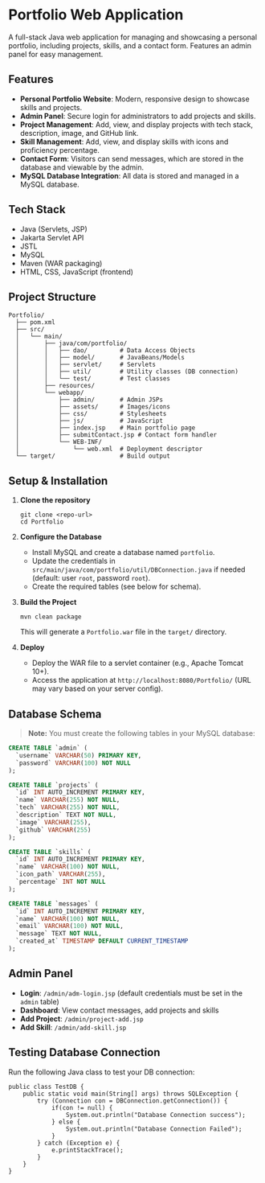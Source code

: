# Portfolio Web Application

A full-stack Java web application for managing and showcasing a personal portfolio, including projects, skills, and a contact form. Features an admin panel for easy management.

## Features

- **Personal Portfolio Website**: Modern, responsive design to showcase skills and projects.
- **Admin Panel**: Secure login for administrators to add projects and skills.
- **Project Management**: Add, view, and display projects with tech stack, description, image, and GitHub link.
- **Skill Management**: Add, view, and display skills with icons and proficiency percentage.
- **Contact Form**: Visitors can send messages, which are stored in the database and viewable by the admin.
- **MySQL Database Integration**: All data is stored and managed in a MySQL database.

## Tech Stack

- Java (Servlets, JSP)
- Jakarta Servlet API
- JSTL
- MySQL
- Maven (WAR packaging)
- HTML, CSS, JavaScript (frontend)

## Project Structure

```
Portfolio/
  ├── pom.xml
  ├── src/
  │   └── main/
  │       ├── java/com/portfolio/
  │       │   ├── dao/         # Data Access Objects
  │       │   ├── model/       # JavaBeans/Models
  │       │   ├── servlet/     # Servlets
  │       │   ├── util/        # Utility classes (DB connection)
  │       │   └── test/        # Test classes
  │       ├── resources/
  │       └── webapp/
  │           ├── admin/       # Admin JSPs
  │           ├── assets/      # Images/icons
  │           ├── css/         # Stylesheets
  │           ├── js/          # JavaScript
  │           ├── index.jsp    # Main portfolio page
  │           ├── submitContact.jsp # Contact form handler
  │           └── WEB-INF/
  │               └── web.xml  # Deployment descriptor
  └── target/                  # Build output
```

## Setup & Installation

1. **Clone the repository**
   ```
   git clone <repo-url>
   cd Portfolio
   ```

2. **Configure the Database**
   - Install MySQL and create a database named `portfolio`.
   - Update the credentials in `src/main/java/com/portfolio/util/DBConnection.java` if needed (default: user `root`, password `root`).
   - Create the required tables (see below for schema).

3. **Build the Project**
   ```
   mvn clean package
   ```
   This will generate a `Portfolio.war` file in the `target/` directory.

4. **Deploy**
   - Deploy the WAR file to a servlet container (e.g., Apache Tomcat 10+).
   - Access the application at `http://localhost:8080/Portfolio/` (URL may vary based on your server config).

## Database Schema

> **Note:** You must create the following tables in your MySQL database:

```sql
CREATE TABLE `admin` (
  `username` VARCHAR(50) PRIMARY KEY,
  `password` VARCHAR(100) NOT NULL
);

CREATE TABLE `projects` (
  `id` INT AUTO_INCREMENT PRIMARY KEY,
  `name` VARCHAR(255) NOT NULL,
  `tech` VARCHAR(255) NOT NULL,
  `description` TEXT NOT NULL,
  `image` VARCHAR(255),
  `github` VARCHAR(255)
);

CREATE TABLE `skills` (
  `id` INT AUTO_INCREMENT PRIMARY KEY,
  `name` VARCHAR(100) NOT NULL,
  `icon_path` VARCHAR(255),
  `percentage` INT NOT NULL
);

CREATE TABLE `messages` (
  `id` INT AUTO_INCREMENT PRIMARY KEY,
  `name` VARCHAR(100) NOT NULL,
  `email` VARCHAR(100) NOT NULL,
  `message` TEXT NOT NULL,
  `created_at` TIMESTAMP DEFAULT CURRENT_TIMESTAMP
);
```

## Admin Panel

- **Login**: `/admin/adm-login.jsp` (default credentials must be set in the `admin` table)
- **Dashboard**: View contact messages, add projects and skills
- **Add Project**: `/admin/project-add.jsp`
- **Add Skill**: `/admin/add-skill.jsp`

## Testing Database Connection

Run the following Java class to test your DB connection:

```
public class TestDB {
    public static void main(String[] args) throws SQLException {
        try (Connection con = DBConnection.getConnection()) {
            if(con != null) {
                System.out.println("Database Connection success");
            } else {
                System.out.println("Database Connection Failed");
            }
        } catch (Exception e) {
            e.printStackTrace();
        }
    }
}
```

